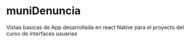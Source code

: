 # muniDenuncia
Vistas basicas de App desarrollada en react Native para el proyecto del curso de interfaces usuarias
